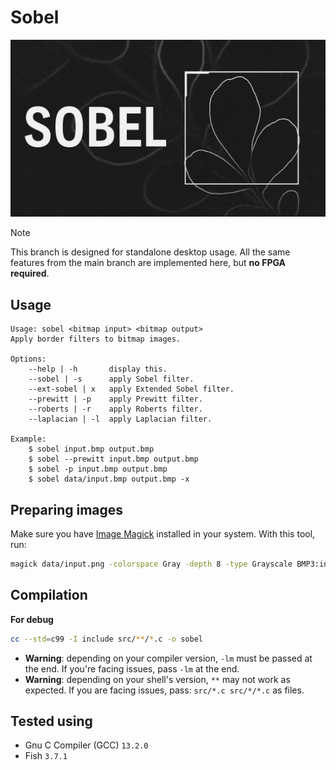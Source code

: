 # Sobel

![Sobels's Banner](./.github/banner.png)

> [!NOTE]
>
> This branch is designed for standalone desktop usage.
> All the same features from the main branch are implemented here,
> but **no FPGA required**.

## Usage

```
Usage: sobel <bitmap input> <bitmap output>
Apply border filters to bitmap images.

Options:
    --help | -h       display this.
    --sobel | -s      apply Sobel filter.
    --ext-sobel | x   apply Extended Sobel filter.
    --prewitt | -p    apply Prewitt filter.
    --roberts | -r    apply Roberts filter.
    --laplacian | -l  apply Laplacian filter.

Example:
    $ sobel input.bmp output.bmp
    $ sobel --prewitt input.bmp output.bmp
    $ sobel -p input.bmp output.bmp
    $ sobel data/input.bmp output.bmp -x

```

## Preparing images

Make sure you have [Image Magick](https://imagemagick.org/) installed in your system.
With this tool, run:

```sh
magick data/input.png -colorspace Gray -depth 8 -type Grayscale BMP3:input.bmp
```

## Compilation

**For debug**

```sh
cc --std=c99 -I include src/**/*.c -o sobel
```

- **Warning**: depending on your compiler version, `-lm` must be passed at the end. If you're facing issues, pass `-lm` at the end.
- **Warning**: depending on your shell's version, `**` may not work as expected. If you are facing issues, pass: `src/*.c src/*/*.c` as files.

## Tested using
- Gnu C Compiler (GCC) `13.2.0`
- Fish `3.7.1`